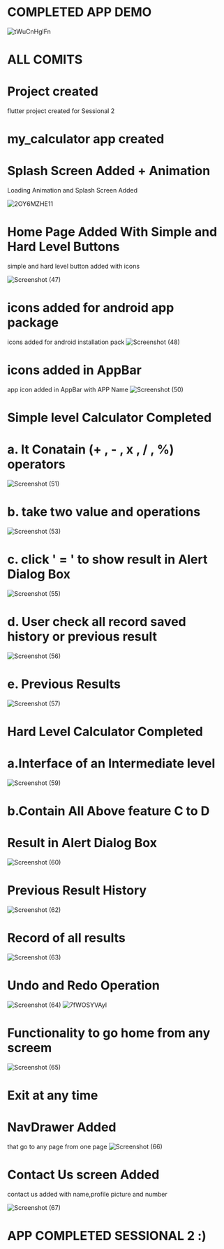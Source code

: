# COMPLETED APP DEMO
![tWuCnHglFn](https://user-images.githubusercontent.com/79256743/117561827-91ff6300-b0b3-11eb-9ea6-ad62dc8f4920.gif)


# ALL COMITS
# Project created
flutter project created for Sessional 2

# my_calculator app created 

# Splash Screen Added + Animation
Loading Animation and Splash Screen Added

![2OY6MZHE11](https://user-images.githubusercontent.com/79256743/117533733-e1885500-b007-11eb-8bc2-b9df05997296.gif)

# Home Page Added With Simple and Hard Level Buttons
simple and hard level button added with icons

![Screenshot (47)](https://user-images.githubusercontent.com/79256743/117537021-dfc68d80-b017-11eb-9771-cd51f030329a.png)

# icons added for android app package 
icons added for android installation pack
![Screenshot (48)](https://user-images.githubusercontent.com/79256743/117559288-80ab5c00-b09d-11eb-8db7-2ddfed5af8d8.png)

# icons added in AppBar
app icon added in AppBar with APP Name
![Screenshot (50)](https://user-images.githubusercontent.com/79256743/117559312-a5073880-b09d-11eb-9d33-1e98abcc848e.png)

# Simple level Calculator Completed
# a. It Conatain (+ , - , x , / , %) operators
![Screenshot (51)](https://user-images.githubusercontent.com/79256743/117559326-cb2cd880-b09d-11eb-976e-102f1a3b8c70.png)
# b. take two value and operations
![Screenshot (53)](https://user-images.githubusercontent.com/79256743/117559372-28288e80-b09e-11eb-9379-4f695367e6be.png)
# c. click ' = ' to show result in Alert Dialog Box
![Screenshot (55)](https://user-images.githubusercontent.com/79256743/117559395-58702d00-b09e-11eb-8e19-9d33f53dbf39.png)
# d. User check all record saved history or previous result
![Screenshot (56)](https://user-images.githubusercontent.com/79256743/117559502-59ee2500-b09f-11eb-99b0-798386300dcb.png)
# e. Previous Results
![Screenshot (57)](https://user-images.githubusercontent.com/79256743/117559523-89049680-b09f-11eb-9c06-9164adfa5ccd.png)


# Hard Level Calculator Completed
# a.Interface of an Intermediate level
![Screenshot (59)](https://user-images.githubusercontent.com/79256743/117559787-b18d9000-b0a1-11eb-8203-89929f7f83f9.png)
# b.Contain All Above feature C to D
# Result in Alert Dialog Box
![Screenshot (60)](https://user-images.githubusercontent.com/79256743/117559811-deda3e00-b0a1-11eb-9938-451c39f0a1f5.png)
# Previous Result History
![Screenshot (62)](https://user-images.githubusercontent.com/79256743/117559840-15b05400-b0a2-11eb-84e3-5ed2f275e715.png)
# Record of all results
![Screenshot (63)](https://user-images.githubusercontent.com/79256743/117559892-92433280-b0a2-11eb-8b81-a54db5810203.png)

# Undo and Redo Operation
![Screenshot (64)](https://user-images.githubusercontent.com/79256743/117560832-a8ed8780-b0aa-11eb-86b4-4fcc1c16c519.png)
![7fWOSYVAyl](https://user-images.githubusercontent.com/79256743/117560836-b276ef80-b0aa-11eb-98e8-95e66609d766.gif)

# Functionality to go home from any screem

![Screenshot (65)](https://user-images.githubusercontent.com/79256743/117561343-7c883a00-b0af-11eb-82ee-2f26bb6ac964.png)

# Exit at any time 

# NavDrawer Added 
that go to any page from one page
![Screenshot (66)](https://user-images.githubusercontent.com/79256743/117561358-a5103400-b0af-11eb-8463-5c3bd99f6989.png)

# Contact Us screen Added
contact us added with  name,profile picture and number

![Screenshot (67)](https://user-images.githubusercontent.com/79256743/117561443-6464ea80-b0b0-11eb-9b0a-f0c1826848a6.png)

# APP COMPLETED SESSIONAL 2 :)
